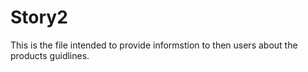# Story2
This is the file intended to provide informstion to then users about the products guidlines.
